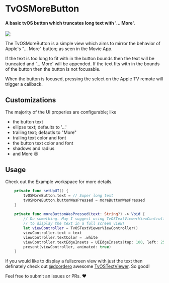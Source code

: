 # TvOSMoreButton
#### A basic tvOS button which truncates long text with '... More'. 

![](https://github.com/cgoldsby/TvOSMoreButton/blob/master/Artwork/example.png)

The TvOSMoreButton is a simple view which aims to mirror the behavior of Apple's "... More" button; as seen in the Movie App. 

If the text is too long to fit with in the button bounds then the text will be truncated and '... More' will be appended. If the text fits with in the bounds of the button then the button is not focusable.

When the button is focused, pressing the select on the Apple TV remote will trigger a callback.

## Customizations
The majority of the UI properies are configurable; like
- the button text
- ellipse text; defaults to '...'
- trailing text; defautls to "More"
- trailing text color and font
- the button text color and font
- shadows and radius
- and More 😉

## Usage
Check out the Example workspace for more details.

```swift
    private func setUpUI() {
        tvOSMoreButton.text = // Super long text
        tvOSMoreButton.buttonWasPressed = moreButtonWasPressed
    }
    
    private func moreButtonWasPressed(text: String?) -> Void {
        // Do something. May I suggest using TvOSTextViewerViewController 
        // to display the text in a full screen view!
        let viewController = TvOSTextViewerViewController()
        viewController.text = text
        viewController.textColor = .white
        viewController.textEdgeInsets = UIEdgeInsets(top: 100, left: 250, bottom: 100, right: 250)
        present(viewController, animated: true)
    }

```

If you would like to display a fullscreen view with just the text then definately check out [@dcordero](https://github.com/dcordero) awesome [TvOSTextViewer](https://github.com/dcordero/TvOSTextViewer). So good!

Feel free to submit an issues or PRs. ❤️
